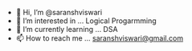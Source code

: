 - 👋 Hi, I’m @saranshviswari
- 👀 I’m interested in ... Logical Progarmming
- 🌱 I’m currently learning ... DSA
- 📫 How to reach me ... saranshviswari@gmail.com

<!---
saranshviswari/saranshviswari is a ✨ special ✨ repository because its `README.md` (this file) appears on your GitHub profile.
You can click the Preview link to take a look at your changes.
--->
